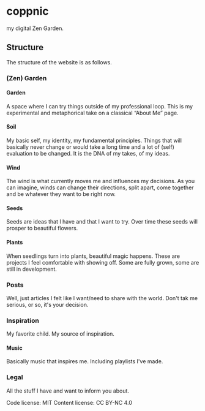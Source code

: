 # coppnic
my digital Zen Garden.

## Structure
The structure of the website is as follows.

### (Zen) Garden
#### Garden
A space where I can try things outside of my professional loop. This is my experimental and metaphorical take on a classical “About Me” page.
#### Soil
My basic self, my identity, my fundamental principles. Things that will basically never change or would take a long time and a lot of (self) evaluation to be changed. It is the DNA of my takes, of my ideas.
#### Wind
The wind is what currently moves me and influences my decisions. As you can imagine, winds can change their directions, split apart, come together and be whatever they want to be right now.
#### Seeds
Seeds are ideas that I have and that I want to try. Over time these seeds will prosper to beautiful flowers.
#### Plants
When seedlings turn into plants, beautiful magic happens. These are projects I feel comfortable with showing off. Some are fully grown, some are still in development.

### Posts
Well, just articles I felt like I want/need to share with the world. Don't tak me serious, or so, it's your decision.

### Inspiration
My favorite child. My source of inspiration.
#### Music
Basically music that inspires me. Including playlists I've made.

### Legal
All the stuff I have and want to inform you about.

Code license: MIT
Content license: CC BY-NC 4.0
